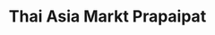 ---
title: "Thai Asia Markt Prapaipat"
url: /bad-schwalbach/thai-asia-markt-prapaipat/
shop: Lebensmittel
---
